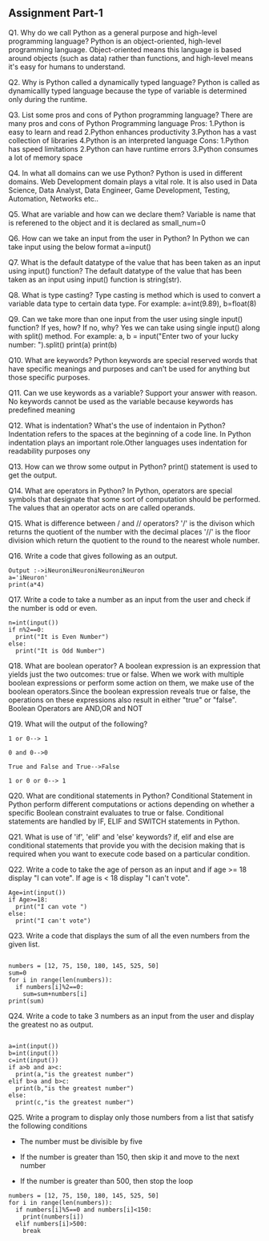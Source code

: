 ## Assignment Part-1
Q1. Why do we call Python as a general purpose and high-level programming language?
    Python is an object-oriented, high-level programming language. Object-oriented means this language is based around objects (such as data) rather than functions, and high-level means it's easy for humans to understand.


Q2. Why is Python called a dynamically typed language?
    Python is called as dynamicallly typed language because the type of variable is determined only during the runtime.

Q3. List some pros and cons of Python programming language?
    There are many pros and cons of Python Programming language
    Pros:
    1.Python is easy to learn and read
    2.Python enhances productivity
    3.Python has a vast collection of libraries
    4.Python is an interpreted language
    Cons:
    1.Python has speed limitations
    2.Python can have runtime errors
    3.Python consumes a lot of memory space



Q4. In what all domains can we use Python?
    Python is used in different domains. Web Development domain plays a vital role. It is also used in Data Science, Data Analyst, Data Engineer, Game Development,
    Testing, Automation, Networks etc..

Q5. What are variable and how can we declare them?
    Variable is name that is referened to the object and it is declared as
    small_num=0

Q6. How can we take an input from the user in Python?
    In Python we can take input using the below format
    a=input()
    

Q7. What is the default datatype of the value that has been taken as an input using input() function?
    The default datatype of the value that has been taken as an input using input() function is string(str).


Q8. What is type casting?
    Type casting is method which is used to convert a variable data type to certain data type.
    For example: a=int(9.89), b=float(8)


Q9. Can we take more than one input from the user using single input() function? If yes, how? If no, why?
    Yes we can take using single input() along with split() method.
    For example: 
    a, b = input("Enter two of your lucky number: ").split() 
    print(a) 
    print(b) 



Q10. What are keywords?
    Python keywords are special reserved words that have specific meanings and purposes and can't be used for anything but those specific purposes.

Q11. Can we use keywords as a variable? Support your answer with reason.
    No keywords cannot be used as the variable because keywords has predefined meaning

Q12. What is indentation? What's the use of indentaion in Python?
     Indentation refers to the spaces at the beginning of a code line. In Python indentation plays an important role.Other languages uses indentation for 
     readability purposes ony

Q13. How can we throw some output in Python?
    print() statement is used to get the output.

Q14. What are operators in Python?
     In Python, operators are special symbols that designate that some sort of computation should be performed. The values that an operator acts on are called operands.


Q15. What is difference between / and // operators?
    '/' is the divison which returns the quotient of the number with the decimal places
    '//' is the floor division which return the quotient to the round to the nearest whole number.

Q16. Write a code that gives following as an output.

```
Output :->iNeuroniNeuroniNeuroniNeuron
a='iNeuron'
print(a*4)

```


Q17. Write a code to take a number as an input from the user and check if the number is odd or even.
```
n=int(input())
if n%2==0:
  print("It is Even Number")
else:
  print("It is Odd Number")
```


Q18. What are boolean operator?
     A boolean expression is an expression that yields just the two outcomes: true or false. When we work with multiple boolean expressions or perform some action on them, we make use of the boolean operators.Since the boolean expression reveals true or false, the operations on these expressions also result in either "true" or "false".
     Boolean Operators are AND,OR and NOT

Q19. What will the output of the following?
```
1 or 0--> 1

0 and 0-->0

True and False and True-->False

1 or 0 or 0--> 1
```

Q20. What are conditional statements in Python?
     Conditional Statement in Python perform different computations or actions depending on whether a specific Boolean constraint evaluates to true or false. Conditional statements are handled by IF, ELIF and SWITCH statements in Python.

Q21. What is use of 'if', 'elif' and 'else' keywords?
    if, elif and else are conditional statements that provide you with the decision making that is required when you want to execute code based on a particular condition.


Q22. Write a code to take the age of person as an input and if age >= 18 display "I can vote". If age is < 18 display "I can't vote".

```
Age=int(input())
if Age>=18:
  print("I can vote ")
else:
  print("I can't vote")
```



Q23. Write a code that displays the sum of all the even numbers from the given list.
```

numbers = [12, 75, 150, 180, 145, 525, 50]
sum=0
for i in range(len(numbers)):
  if numbers[i]%2==0:
    sum=sum+numbers[i]
print(sum)

```


Q24. Write a code to take 3 numbers as an input from the user and display the greatest no as output.

```

a=int(input())
b=int(input())
c=int(input())
if a>b and a>c:
  print(a,"is the greatest number")
elif b>a and b>c:
  print(b,"is the greatest number")
else:
  print(c,"is the greatest number")
```

Q25. Write a program to display only those numbers from a list that satisfy the following conditions

- The number must be divisible by five

- If the number is greater than 150, then skip it and move to the next number

- If the number is greater than 500, then stop the loop
```
numbers = [12, 75, 150, 180, 145, 525, 50]
for i in range(len(numbers)):
  if numbers[i]%5==0 and numbers[i]<150:
    print(numbers[i])
  elif numbers[i]>500:
    break
```